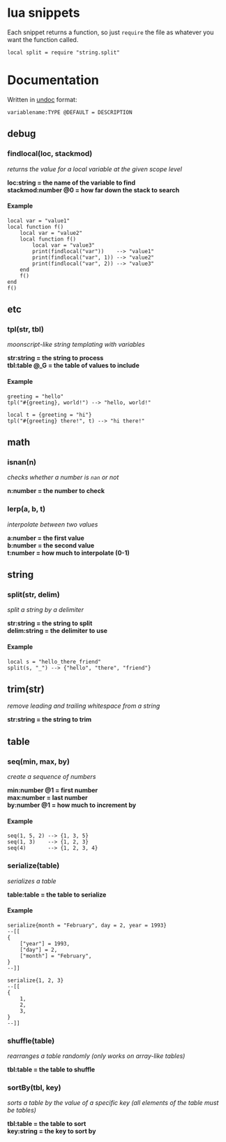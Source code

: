 # lua snippets

Each snippet returns a function, so just `require` the file as whatever you want the function called.

	local split = require "string.split"

# Documentation

Written in [undoc](https://github.com/jonstoler/undoc) format:

	variablename:TYPE @DEFAULT = DESCRIPTION

## debug

### findlocal(loc, stackmod)

*returns the value for a local variable at the given scope level*

**loc:string = the name of the variable to find**  
**stackmod:number @0 = how far down the stack to search**

#### Example

	local var = "value1"
	local function f()
		local var = "value2"
		local function f()
			local var = "value3"
			print(findlocal("var"))    --> "value1"
			print(findlocal("var", 1)) --> "value2"
			print(findlocal("var", 2)) --> "value3"
		end
		f()
	end
	f()

## etc

### tpl(str, tbl)

*moonscript-like string templating with variables*

**str:string = the string to process**  
**tbl:table @_G = the table of values to include**

#### Example

	greeting = "hello"
	tpl("#{greeting}, world!") --> "hello, world!"

	local t = {greeting = "hi"}
	tpl("#{greeting} there!", t) --> "hi there!"

## math

### isnan(n)

*checks whether a number is `nan` or not*

**n:number = the number to check**

### lerp(a, b, t)

*interpolate between two values*

**a:number = the first value**  
**b:number = the second value**  
**t:number = how much to interpolate (0-1)**

## string

### split(str, delim)

*split a string by a delimiter*

**str:string = the string to split**  
**delim:string = the delimiter to use**

#### Example

	local s = "hello_there_friend"
	split(s, "_") --> {"hello", "there", "friend"}

## trim(str)

*remove leading and trailing whitespace from a string*

**str:string = the string to trim**

## table

### seq(min, max, by)

*create a sequence of numbers*

**min:number @1 = first number**  
**max:number = last number**  
**by:number @1 = how much to increment by**

#### Example

	seq(1, 5, 2) --> {1, 3, 5}
	seq(1, 3)    --> {1, 2, 3}
	seq(4)       --> {1, 2, 3, 4}

### serialize(table)

*serializes a table*

**table:table = the table to serialize**

#### Example

	serialize{month = "February", day = 2, year = 1993}
	--[[
	{
		["year"] = 1993,
		["day"] = 2,
		["month"] = "February",
	}
	--]]

	serialize{1, 2, 3}
	--[[
	{
		1,
		2,
		3,
	}
	--]]

### shuffle(table)

*rearranges a table randomly (only works on array-like tables)*

**tbl:table = the table to shuffle**

### sortBy(tbl, key)

*sorts a table by the value of a specific key (all elements of the table must be tables)*

**tbl:table = the table to sort**  
**key:string = the key to sort by**
